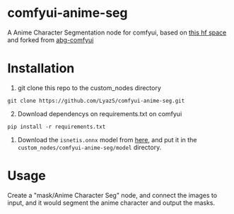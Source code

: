 # comfyui-anime-seg
A Anime Character Segmentation node for comfyui, based on [this hf space](https://huggingface.co/spaces/skytnt/anime-remove-background) and forked from [abg-comfyui](https://github.com/kwaroran/abg-comfyui.git)
# Installation
1. git clone this repo to the custom_nodes directory
```
git clone https://github.com/LyazS/comfyui-anime-seg.git
```

2. Download dependencys on requirements.txt on comfyui
```
pip install -r requirements.txt
```

1. Download the `isnetis.onnx` model from [here](https://huggingface.co/skytnt/anime-seg/tree/main), and put it in the `custom_nodes/comfyui-anime-seg/model` directory.

# Usage
Create a "mask/Anime Character Seg" node, and connect the images to input, and it would segment the anime character and output the masks.
